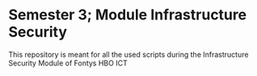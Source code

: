 # Semester 3; Module Infrastructure Security 
This repository is meant for all the used scripts during the Infrastructure Security Module of Fontys HBO ICT